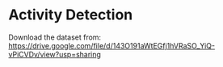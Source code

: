 # Activity Detection
Download the dataset from: https://drive.google.com/file/d/143O191aWtEGfj1hVRaSO_YiQ-vPiCVDv/view?usp=sharing




